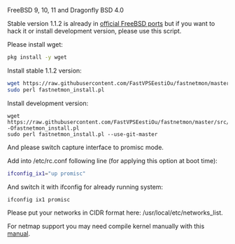 FreeBSD 9, 10, 11 and Dragonfly BSD 4.0

Stable version 1.1.2 is already in [official FreeBSD ports](https://freshports.org/net-mgmt/fastnetmon/) but if you want to hack it or install development version, please use this script.

Please install wget:
```bash
pkg install -y wget
```

Install stable 1.1.2 version:
```bash
wget https://raw.githubusercontent.com/FastVPSEestiOu/fastnetmon/master/src/fastnetmon_install.pl -Ofastnetmon_install.pl 
sudo perl fastnetmon_install.pl
```

Install development version:
```
wget https://raw.githubusercontent.com/FastVPSEestiOu/fastnetmon/master/src/fastnetmon_install.pl -Ofastnetmon_install.pl 
sudo perl fastnetmon_install.pl --use-git-master
```

And please switch capture interface to promisc mode.

Add into /etc/rc.conf following line (for applying this option at boot time):
```bash
ifconfig_ix1="up promisc"
```

And switch it with ifconfig for already running system:
```bash
ifconfig ix1 promisc
```

Please put your networks in CIDR format here: /usr/local/etc/networks_list.

For netmap support you may need compile kernel manually with this [manual](BUILDING_FREEBSD_KERNEL_FOR_NETMAP.md).
